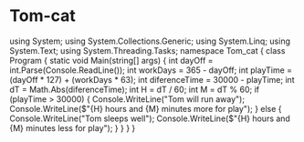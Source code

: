 # Tom-cat
using System; using System.Collections.Generic; using System.Linq; using System.Text; using System.Threading.Tasks;  namespace Tom_cat {     class Program     {         static void Main(string[] args)         {             int dayOff = int.Parse(Console.ReadLine());              int workDays = 365 - dayOff;              int playTime = (dayOff * 127) + (workDays * 63);              int diferenceTime = 30000 - playTime;              int dT = Math.Abs(diferenceTime);              int H = dT / 60;             int M = dT % 60;              if (playTime > 30000)             {                 Console.WriteLine("Tom will run away");                 Console.WriteLine($"{H} hours and {M} minutes more for play");             }             else             {                 Console.WriteLine("Tom sleeps well");                 Console.WriteLine($"{H} hours and {M} minutes less for play");             }         }     } }
